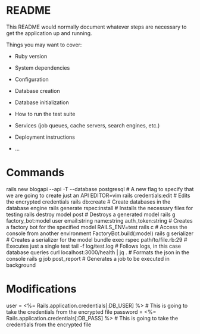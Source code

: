 # README

This README would normally document whatever steps are necessary to get the
application up and running.

Things you may want to cover:

* Ruby version

* System dependencies

* Configuration

* Database creation

* Database initialization

* How to run the test suite

* Services (job queues, cache servers, search engines, etc.)

* Deployment instructions

* ...

# Commands
rails new blogapi --api -T --database postgresql            # A new flag to specify that we are going to create just an API
EDITOR=vim rails credentials:edit                           # Edits the encrypted credentials
rails db:create                                             # Create databases in the database engine
rails generate rspec:install                                # Installs the necessary files for testing
rails destroy model post                                    # Destroys a generated model
rails g factory_bot:model user email:string name:string auth_token:string   # Creates a factory bot for the specified model
RAILS_ENV=test rails c                                      # Access the console from another environment
FactoryBot.build(:model)
rails g serializer <model>                                  # Creates a serializer for the model
bundle exec rspec path/to/file.rb:29                        # Executes just a single test
tail -f log/test.log                                        # Follows logs, in this case database queries
curl localhost:3000/health | jq .                           # Formats the json in the console
rails g job post_report                                     # Generates a job to be executed in background

# Modifications
user = <%= Rails.application.credentials[:DB_USER] %>       # This is going to take the credentials from the encrypted file
password = <%= Rails.application.credentials[:DB_PASS] %>   # This is going to take the credentials from the encrypted file

